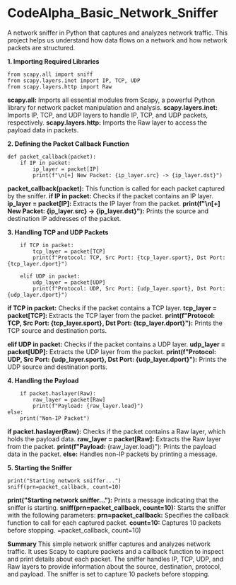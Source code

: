 # CodeAlpha_Basic_Network_Sniffer
  A network sniffer in Python that captures and analyzes network traffic. This project helps us understand how data flows on a network and how network packets are structured.

**1. Importing Required Libraries**

    from scapy.all import sniff
    from scapy.layers.inet import IP, TCP, UDP
    from scapy.layers.http import Raw


**scapy.all:** Imports all essential modules from Scapy, a powerful Python library for network packet manipulation and analysis.
**scapy.layers.inet:** Imports IP, TCP, and UDP layers to handle IP, TCP, and UDP packets, respectively.
**scapy.layers.http:** Imports the Raw layer to access the payload data in packets.

**2. Defining the Packet Callback Function**

    def packet_callback(packet):
        if IP in packet:
            ip_layer = packet[IP]
            print(f"\n[+] New Packet: {ip_layer.src} -> {ip_layer.dst}")


**packet_callback(packet):** This function is called for each packet captured by the sniffer.
**if IP in packet:** Checks if the packet contains an IP layer.
**ip_layer = packet[IP]:** Extracts the IP layer from the packet.
**print(f"\n[+] New Packet: {ip_layer.src} -> {ip_layer.dst}"):** Prints the source and destination IP addresses of the packet.

**3. Handling TCP and UDP Packets**

        if TCP in packet:
            tcp_layer = packet[TCP]
            print(f"Protocol: TCP, Src Port: {tcp_layer.sport}, Dst Port: {tcp_layer.dport}")
        
        elif UDP in packet:
            udp_layer = packet[UDP]
            print(f"Protocol: UDP, Src Port: {udp_layer.sport}, Dst Port: {udp_layer.dport}")


**if TCP in packet:** Checks if the packet contains a TCP layer.
**tcp_layer = packet[TCP]:** Extracts the TCP layer from the packet.
**print(f"Protocol: TCP, Src Port: {tcp_layer.sport}, Dst Port: {tcp_layer.dport}"):** Prints the TCP source and destination ports.

**elif UDP in packet:** Checks if the packet contains a UDP layer.
**udp_layer = packet[UDP]:** Extracts the UDP layer from the packet.
**print(f"Protocol: UDP, Src Port: {udp_layer.sport}, Dst Port: {udp_layer.dport}"):** Prints the UDP source and destination ports.

**4. Handling the Payload**

        if packet.haslayer(Raw):
            raw_layer = packet[Raw]
            print(f"Payload: {raw_layer.load}")
    else:
        print("Non-IP Packet")


**if packet.haslayer(Raw):** Checks if the packet contains a Raw layer, which holds the payload data.
**raw_layer = packet[Raw]:** Extracts the Raw layer from the packet.
**print(f"Payload:** {raw_layer.load}"): Prints the payload data in the packet.
**else:** Handles non-IP packets by printing a message.

**5. Starting the Sniffer**

    print("Starting network sniffer...")
    sniff(prn=packet_callback, count=10)


**print("Starting network sniffer..."):** Prints a message indicating that the sniffer is starting.
**sniff(prn=packet_callback, count=10):** Starts the sniffer with the following parameters:
**prn=packet_callback:** Specifies the callback function to call for each captured packet.
**count=10:** Captures 10 packets before stopping.
=packet_callback, count=10)

**Summary**
This simple network sniffer captures and analyzes network traffic. It uses Scapy to capture packets and a callback function to inspect and print details about each packet. The sniffer handles IP, TCP, UDP, and Raw layers to provide information about the source, destination, protocol, and payload. The sniffer is set to capture 10 packets before stopping.

